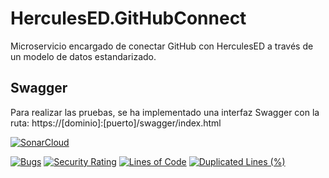 # HerculesED.GitHubConnect
Microservicio encargado de conectar GitHub con HerculesED a través de un modelo de datos estandarizado.

## Swagger
Para realizar las pruebas, se ha implementado una interfaz Swagger con la ruta: https://[dominio]:[puerto]/swagger/index.html

[![SonarCloud](https://sonarcloud.io/images/project_badges/sonarcloud-white.svg)](https://sonarcloud.io/summary/new_code?id=Hercules.ED.GitHubConnect)

[![Bugs](https://sonarcloud.io/api/project_badges/measure?project=Hercules.ED.GitHubConnect&metric=bugs)](https://sonarcloud.io/summary/new_code?id=Hercules.ED.GitHubConnect)
[![Security Rating](https://sonarcloud.io/api/project_badges/measure?project=Hercules.ED.GitHubConnect&metric=security_rating)](https://sonarcloud.io/summary/new_code?id=Hercules.ED.GitHubConnect)
[![Lines of Code](https://sonarcloud.io/api/project_badges/measure?project=Hercules.ED.GitHubConnect&metric=ncloc)](https://sonarcloud.io/summary/new_code?id=Hercules.ED.GitHubConnect)
[![Duplicated Lines (%)](https://sonarcloud.io/api/project_badges/measure?project=Hercules.ED.GitHubConnect&metric=duplicated_lines_density)](https://sonarcloud.io/summary/new_code?id=Hercules.ED.GitHubConnect)
